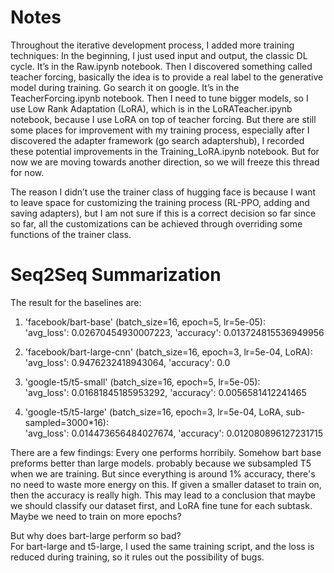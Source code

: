 # Notes
Throughout the iterative development process, I added more training techniques:
In the beginning, I just used input and output, the classic DL cycle. It’s in the Raw.ipynb notebook. 
Then I discovered something called teacher forcing, basically the idea is to provide a real label to the generative model during training. Go search it on google. It’s in the TeacherForcing.ipynb notebook.
Then I need to tune bigger models, so I use Low Rank Adaptation (LoRA), which is in the LoRATeacher.ipynb notebook, because I use LoRA on top of teacher forcing. 
But there are still some places for improvement with my training process, especially after I discovered the adapter framework (go search adaptershub), I recorded these potential improvements in the Training_LoRA.ipynb notebook. But for now we are moving towards another direction, so we will freeze this thread for now. 

The reason I didn’t use the trainer class of hugging face is because I want to leave space for customizing the training process (RL-PPO, adding and saving adapters), but I am not sure if this is a correct decision so far since so far, all the customizations can be achieved through overriding some functions of the trainer class. 

# Seq2Seq Summarization
The result for the baselines are:  
1. 'facebook/bart-base' (batch_size=16, epoch=5, lr=5e-05):   
'avg_loss': 0.02670454930007223, 'accuracy': 0.013724815536949956


2. 'facebook/bart-large-cnn' (batch_size=16, epoch=3, lr=5e-04, LoRA):   
'avg_loss': 0.9476232418943064, 'accuracy': 0.0


3. 'google-t5/t5-small' (batch_size=16, epoch=5, lr=5e-05):   
'avg_loss': 0.01681845185953292, 'accuracy': 0.0056581412241465


4. 'google-t5/t5-large' (batch_size=16, epoch=3, lr=5e-04, LoRA, sub-sampled=3000*16):  
'avg_loss': 0.014473656484027674, 'accuracy': 0.012080896127231715

There are a few findings: 
Every one performs horribily. Somehow bart base preforms better than large models. probably because we subsampled T5 when we are training. But since everything is around 1% accuracy, there's no need to waste more energy on this. 
If given a smaller dataset to train on, then the accuracy is really high. This may lead to a conclusion that maybe we should classify our dataset first, and LoRA fine tune for each subtask. 
Maybe we need to train on more epochs?
 
But why does bart-large perform so bad?  
For bart-large and t5-large, I used the same training script, and the loss is reduced during training, so it rules out the possibility of bugs.




